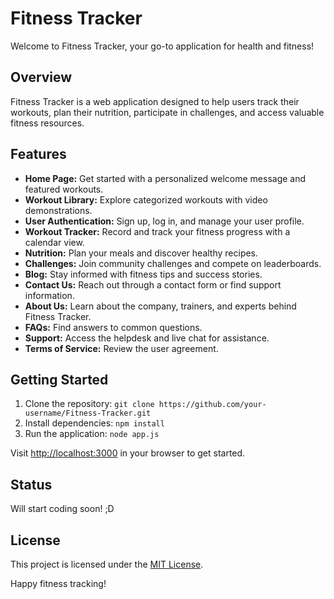 # Fitness Tracker

Welcome to Fitness Tracker, your go-to application for health and fitness!

## Overview

Fitness Tracker is a web application designed to help users track their workouts, plan their nutrition, participate in challenges, and access valuable fitness resources.

## Features

- **Home Page:** Get started with a personalized welcome message and featured workouts.
- **Workout Library:** Explore categorized workouts with video demonstrations.
- **User Authentication:** Sign up, log in, and manage your user profile.
- **Workout Tracker:** Record and track your fitness progress with a calendar view.
- **Nutrition:** Plan your meals and discover healthy recipes.
- **Challenges:** Join community challenges and compete on leaderboards.
- **Blog:** Stay informed with fitness tips and success stories.
- **Contact Us:** Reach out through a contact form or find support information.
- **About Us:** Learn about the company, trainers, and experts behind Fitness Tracker.
- **FAQs:** Find answers to common questions.
- **Support:** Access the helpdesk and live chat for assistance.
- **Terms of Service:** Review the user agreement.

## Getting Started

1. Clone the repository: `git clone https://github.com/your-username/Fitness-Tracker.git`
2. Install dependencies: `npm install`
3. Run the application: `node app.js`

Visit [http://localhost:3000](http://localhost:3000) in your browser to get started.

## Status

Will start coding soon! ;D


## License

This project is licensed under the [MIT License](LICENSE).

Happy fitness tracking!


